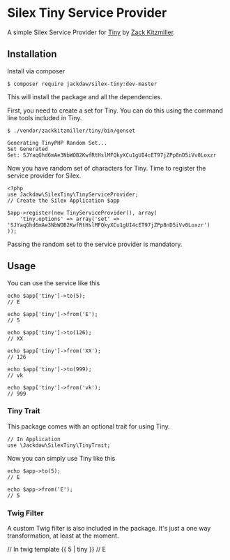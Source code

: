 # Silex Tiny Service Provider

A simple Silex Service Provider for [Tiny] 
by [Zack Kitzmiller](https://github.com/zackkitzmiller).

## Installation

Install via composer

    $ composer require jackdaw/silex-tiny:dev-master
    
This will install the package and all the dependencies.

First, you need to create a set for Tiny. You can do this using the command
line tools included in Tiny.

    $ ./vendor/zackkitzmiller/tiny/bin/genset 
    
    Generating TinyPHP Random Set...
    Set Generated
    Set: SJYaqGhd6mAe3NbWOB2KwfRtHslMFQkyXCu1gUI4cET97jZPp8nD5iVv0Loxzr 

Now you have random set of characters for Tiny. Time to register the service 
provider for Silex.

    <?php
    use Jackdaw\SilexTiny\TinyServiceProvider;
    // Create the Silex Application $app
    
    $app->register(new TinyServiceProvider(), array(
        'tiny.options' => array('set' => 'SJYaqGhd6mAe3NbWOB2KwfRtHslMFQkyXCu1gUI4cET97jZPp8nD5iVv0Loxzr')
    ));

Passing the random set to the service provider is mandatory.


## Usage

You can use the service like this

    echo $app['tiny']->to(5);
    // E
    
    echo $app['tiny']->from('E');
    // 5
    
    echo $app['tiny']->to(126);
    // XX
    
    echo $app['tiny']->from('XX');
    // 126
    
    echo $app['tiny']->to(999);
    // vk
    
    echo $app['tiny']->from('vk');
    // 999


### Tiny Trait

This package comes with an optional trait for using Tiny. 

    // In Application
    use \Jackdaw\SilexTiny\TinyTrait;

Now you can simply use Tiny like this

    echo $app->to(5);
    // E
    
    echo $app->from('E');
    // 5


### Twig Filter

A custom Twig filter is also included in the package. It's just a one
way transformation, at least at the moment.

   // In twig template
   {{ 5 | tiny }} // E


[Tiny]: https://github.com/zackkitzmiller/tiny-php/